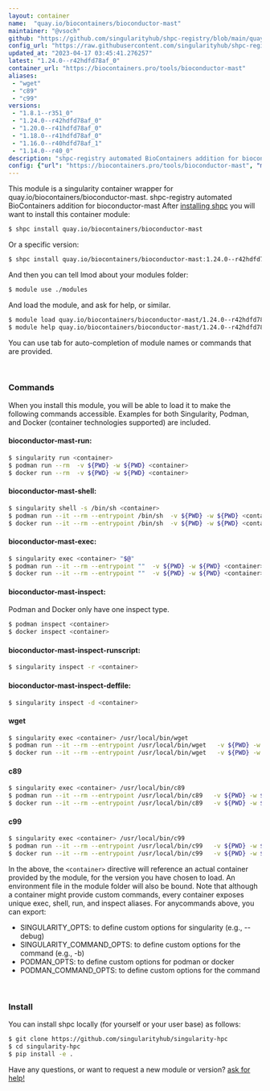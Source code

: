 ```yaml
---
layout: container
name:  "quay.io/biocontainers/bioconductor-mast"
maintainer: "@vsoch"
github: "https://github.com/singularityhub/shpc-registry/blob/main/quay.io/biocontainers/bioconductor-mast/container.yaml"
config_url: "https://raw.githubusercontent.com/singularityhub/shpc-registry/main/quay.io/biocontainers/bioconductor-mast/container.yaml"
updated_at: "2023-04-17 03:45:41.276257"
latest: "1.24.0--r42hdfd78af_0"
container_url: "https://biocontainers.pro/tools/bioconductor-mast"
aliases:
 - "wget"
 - "c89"
 - "c99"
versions:
 - "1.8.1--r351_0"
 - "1.24.0--r42hdfd78af_0"
 - "1.20.0--r41hdfd78af_0"
 - "1.18.0--r41hdfd78af_0"
 - "1.16.0--r40hdfd78af_1"
 - "1.14.0--r40_0"
description: "shpc-registry automated BioContainers addition for bioconductor-mast"
config: {"url": "https://biocontainers.pro/tools/bioconductor-mast", "maintainer": "@vsoch", "description": "shpc-registry automated BioContainers addition for bioconductor-mast", "latest": {"1.24.0--r42hdfd78af_0": "sha256:1ab6863a6d6c741ca936421bb3c6ae90915799dcdc45272127fe38fb5ad39636"}, "tags": {"1.8.1--r351_0": "sha256:9ba70bc7f4551d83d343dea503605ad5d745960d6af04936cd4dd70289369b0c", "1.24.0--r42hdfd78af_0": "sha256:1ab6863a6d6c741ca936421bb3c6ae90915799dcdc45272127fe38fb5ad39636", "1.20.0--r41hdfd78af_0": "sha256:a8072035539c609cf26c6f3724967887b7f9f782afb58719cef5b1fd24039962", "1.18.0--r41hdfd78af_0": "sha256:d112ea968db06235267bb454a598be9de3ba9f8ffac123d8e9666eccd22854a5", "1.16.0--r40hdfd78af_1": "sha256:f7b1f178d3d4b437dd0cfee7a2c4690fb44cf7128c15fe2ca9ae18eb695f68d1", "1.14.0--r40_0": "sha256:e2e216e45fb15c6582593cef2cec009c77a5af6939d4da4ece879b2481530141"}, "docker": "quay.io/biocontainers/bioconductor-mast", "aliases": {"wget": "/usr/local/bin/wget", "c89": "/usr/local/bin/c89", "c99": "/usr/local/bin/c99"}}
---
```


This module is a singularity container wrapper for quay.io/biocontainers/bioconductor-mast.
shpc-registry automated BioContainers addition for bioconductor-mast
After [installing shpc](#install) you will want to install this container module:


```bash
$ shpc install quay.io/biocontainers/bioconductor-mast
```

Or a specific version:

```bash
$ shpc install quay.io/biocontainers/bioconductor-mast:1.24.0--r42hdfd78af_0
```

And then you can tell lmod about your modules folder:

```bash
$ module use ./modules
```

And load the module, and ask for help, or similar.

```bash
$ module load quay.io/biocontainers/bioconductor-mast/1.24.0--r42hdfd78af_0
$ module help quay.io/biocontainers/bioconductor-mast/1.24.0--r42hdfd78af_0
```

You can use tab for auto-completion of module names or commands that are provided.

<br>

### Commands

When you install this module, you will be able to load it to make the following commands accessible.
Examples for both Singularity, Podman, and Docker (container technologies supported) are included.

#### bioconductor-mast-run:

```bash
$ singularity run <container>
$ podman run --rm  -v ${PWD} -w ${PWD} <container>
$ docker run --rm  -v ${PWD} -w ${PWD} <container>
```

#### bioconductor-mast-shell:

```bash
$ singularity shell -s /bin/sh <container>
$ podman run --it --rm --entrypoint /bin/sh  -v ${PWD} -w ${PWD} <container>
$ docker run --it --rm --entrypoint /bin/sh  -v ${PWD} -w ${PWD} <container>
```

#### bioconductor-mast-exec:

```bash
$ singularity exec <container> "$@"
$ podman run --it --rm --entrypoint ""  -v ${PWD} -w ${PWD} <container> "$@"
$ docker run --it --rm --entrypoint ""  -v ${PWD} -w ${PWD} <container> "$@"
```

#### bioconductor-mast-inspect:

Podman and Docker only have one inspect type.

```bash
$ podman inspect <container>
$ docker inspect <container>
```

#### bioconductor-mast-inspect-runscript:

```bash
$ singularity inspect -r <container>
```

#### bioconductor-mast-inspect-deffile:

```bash
$ singularity inspect -d <container>
```


#### wget

```bash
$ singularity exec <container> /usr/local/bin/wget
$ podman run --it --rm --entrypoint /usr/local/bin/wget   -v ${PWD} -w ${PWD} <container> -c " $@"
$ docker run --it --rm --entrypoint /usr/local/bin/wget   -v ${PWD} -w ${PWD} <container> -c " $@"
```


#### c89

```bash
$ singularity exec <container> /usr/local/bin/c89
$ podman run --it --rm --entrypoint /usr/local/bin/c89   -v ${PWD} -w ${PWD} <container> -c " $@"
$ docker run --it --rm --entrypoint /usr/local/bin/c89   -v ${PWD} -w ${PWD} <container> -c " $@"
```


#### c99

```bash
$ singularity exec <container> /usr/local/bin/c99
$ podman run --it --rm --entrypoint /usr/local/bin/c99   -v ${PWD} -w ${PWD} <container> -c " $@"
$ docker run --it --rm --entrypoint /usr/local/bin/c99   -v ${PWD} -w ${PWD} <container> -c " $@"
```



In the above, the `<container>` directive will reference an actual container provided
by the module, for the version you have chosen to load. An environment file in the
module folder will also be bound. Note that although a container
might provide custom commands, every container exposes unique exec, shell, run, and
inspect aliases. For anycommands above, you can export:

 - SINGULARITY_OPTS: to define custom options for singularity (e.g., --debug)
 - SINGULARITY_COMMAND_OPTS: to define custom options for the command (e.g., -b)
 - PODMAN_OPTS: to define custom options for podman or docker
 - PODMAN_COMMAND_OPTS: to define custom options for the command

<br>

### Install

You can install shpc locally (for yourself or your user base) as follows:

```bash
$ git clone https://github.com/singularityhub/singularity-hpc
$ cd singularity-hpc
$ pip install -e .
```

Have any questions, or want to request a new module or version? [ask for help!](https://github.com/singularityhub/singularity-hpc/issues)